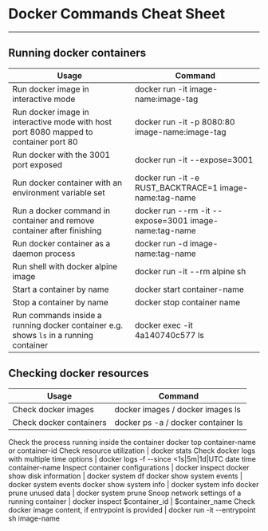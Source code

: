 # Docker Commands Cheat Sheet
---

## Running docker containers

Usage | Command
------|--------
Run docker image in interactive mode	| docker run -it image-name:image-tag  
Run docker image in interactive mode with host port 8080 mapped to container port 80 | 	docker run -it -p 8080:80 image-name:image-tag
Run docker with the 3001 port exposed | 	docker run -it --expose=3001 
Run docker container with an environment variable set	| docker run -it -e RUST_BACKTRACE=1 image-name:tag-name
Run a docker command in container and remove container after finishing |	docker run --rm -it --expose=3001 image-name:tag-name
Run docker container as a daemon process	| docker run -d image-name:tag-name
Run shell with docker alpine image	| docker run -it --rm alpine sh
Start  a container by name	| docker start container-name
Stop a container by name	| docker stop container name 
Run commands inside a running docker container e.g. shows `ls` in a running container | docker exec -it 4a140740c577 ls

## Checking docker resources

Usage | Command
------|--------
Check docker images	| docker images / docker images ls
Check docker containers	| docker ps -a / docker container ls
Check the process running inside the container	docker top container-name or container-id
Check resource utilization	| docker stats
Check docker logs with multiple time options	| docker logs -f --since <1s|5m|1d|UTC date time container-name
Inspect container configurations	| docker inspect
docker show disk information	| docker system df
docker show system events	| docker system events 
docker show system info	| docker system info
docker prune unused data	| docker system prune
Snoop network settings of a running container	| docker inspect $container_id | $container_name
Check docker image content, if entrypoint is provided	| docker run -it --entrypoint sh image-name

